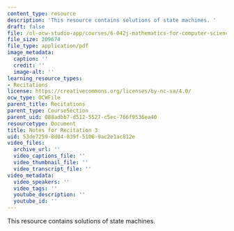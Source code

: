 ```yaml
---
content_type: resource
description: 'This resource contains solutions of state machines. '
draft: false
file: /ol-ocw-studio-app/courses/6-042j-mathematics-for-computer-science-fall-2010/53de72598d04039f51069ac2e1ac812e_MIT6_042JF10_rec03_sol.pdf
file_size: 209674
file_type: application/pdf
image_metadata:
  caption: ''
  credit: ''
  image-alt: ''
learning_resource_types:
- Recitations
license: https://creativecommons.org/licenses/by-nc-sa/4.0/
ocw_type: OCWFile
parent_title: Recitations
parent_type: CourseSection
parent_uid: 088adbb7-d512-5527-c5ec-766f9536ea40
resourcetype: Document
title: Notes for Recitation 3
uid: 53de7259-8d04-039f-5106-9ac2e1ac812e
video_files:
  archive_url: ''
  video_captions_file: ''
  video_thumbnail_file: ''
  video_transcript_file: ''
video_metadata:
  video_speakers: ''
  video_tags: ''
  youtube_description: ''
  youtube_id: ''
---
```

This resource contains solutions of state machines.